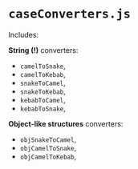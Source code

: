 # `caseConverters.js`

Includes:

**String (!)** converters:

- `camelToSnake`,
- `camelToKebab`,
- `snakeToCamel`,
- `snakeToKebab`,
- `kebabToCamel`,
- `kebabToSnake`,

**Object-like structures** converters:

- `objSnakeToCamel`,
- `objCamelToSnake`,
- `objCamelToKebab`,
